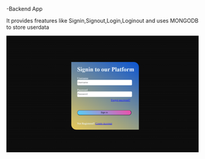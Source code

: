-Backend App
<p>It provides freatures like Signin,Signout,Login,Loginout and uses MONGODB to store userdata</p>
<img src="https://github.com/rahul48635/Backend_auth_app/blob/main/Screenshot%202024-04-18%20034453.png"/>
